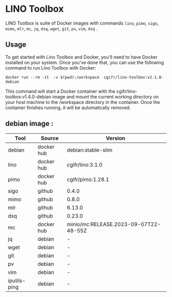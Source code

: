# LINO Toolbox

LINO Toolbox is suite of Docker images with commands `lino`, `pimo`, `sigo`, `mimo`, `mlr`, `mc`, `jq`, `dsq`, `wget`, `git`, `pv`, `vim`, `dsq` .

## Usage

To get started with Lino Toolbox and Docker, you'll need to have Docker installed on your system. Once you've done that, you can use the following command to run Lino Toolbox with Docker:

```
docker run --rm -it  -v $(pwd):/workspace  cgifr/lino-toolbox:v2.1.0-debian
```

This command will start a Docker container with the cgifr/lino-toolbox:v1.4.0-debian image and mount the current working directory on your host machine to the /workspace directory in the container. Once the container finishes running, it will be automatically removed.

## debian image :
| Tool       | Source   | Version                             |
|------------|----------|-------------------------------------|
|debian      |docker hub|debian:stable-slim                   |
|lino        |docker hub|cgifr/lino:3.1.0                     |
|pimo        |docker hub|cgifr/pimo:1.28.1                    |
|sigo        |github    |0.4.0                                |
|mimo        |github    |0.8.0                                |
|mlr         |github    |6.13.0                               |
|dsq         |github    |0.23.0                               |
|mc          |docker hub|minio/mc:RELEASE.2023-09-07T22-48-55Z|
|jq          |debian    |-                                    |
|wget        |debian    |-                                    |
|git         |debian    |-                                    |
|pv          |debian    |-                                    |
|vim         |debian    |-                                    |
|iputils-ping|debian    |-                                    |
